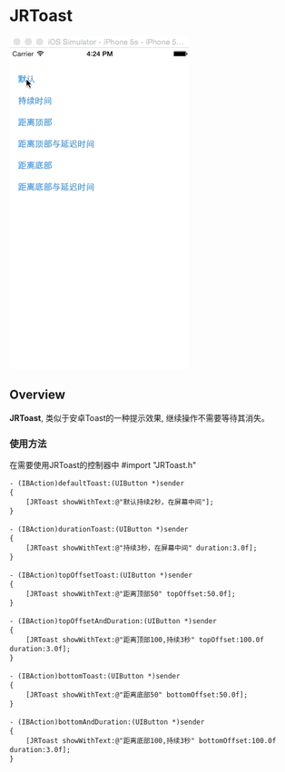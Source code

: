 # JRToast

![JRToast](https://github.com/zhanjiarong/JRToast/blob/master/JRToastDemonstrate.gif?raw=true)

## Overview

**JRToast**, 类似于安卓Toast的一种提示效果, 继续操作不需要等待其消失。

### 使用方法

在需要使用JRToast的控制器中 #import "JRToast.h"

```
- (IBAction)defaultToast:(UIButton *)sender
{
    [JRToast showWithText:@"默认持续2秒，在屏幕中间"];
}

- (IBAction)durationToast:(UIButton *)sender
{
    [JRToast showWithText:@"持续3秒，在屏幕中间" duration:3.0f];
}

- (IBAction)topOffsetToast:(UIButton *)sender
{
    [JRToast showWithText:@"距离顶部50" topOffset:50.0f];
}

- (IBAction)topOffsetAndDuration:(UIButton *)sender
{
    [JRToast showWithText:@"距离顶部100,持续3秒" topOffset:100.0f duration:3.0f];
}

- (IBAction)bottomToast:(UIButton *)sender
{
    [JRToast showWithText:@"距离底部50" bottomOffset:50.0f];
}

- (IBAction)bottomAndDuration:(UIButton *)sender
{
    [JRToast showWithText:@"距离底部100,持续3秒" bottomOffset:100.0f duration:3.0f];
}
```